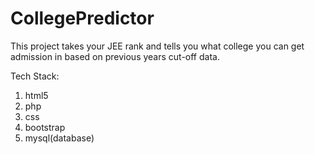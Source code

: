# CollegePredictor

This project takes your JEE rank and tells you what college you can get admission in based on previous years cut-off data.

Tech Stack:
1. html5
2. php
3. css
4. bootstrap
5. mysql(database)
